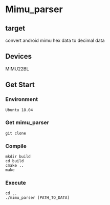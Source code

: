 # Mimu_parser

## target

convert android mimu hex data to decimal data

## Devices

MIMU22BL

## Get Start

### Environment

`Ubuntu 18.04`

### Get mimu_parser

```shell
git clone 
```

### Compile

```shell
mkdir build
cd build
cmake ..
make
```

### Execute

``` shell
cd ..
./mimu_parser [PATH_TO_DATA]
```
